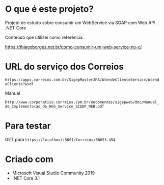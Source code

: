 # O que é este projeto?
Projeto de estudo sobre consumir um WebService via SOAP com Web API .NET Core

Conteúdo que utilizei como referência:

https://thiagoborges.net.br/como-consumir-um-web-service-no-c/

# URL do serviço dos Correios

`https://apps.correios.com.br/SigepMasterJPA/AtendeClienteService/AtendeCliente?wsdl`

Manual
 
`http://www.corporativo.correios.com.br/encomendas/sigepweb/doc/Manual_de_Implementacao_do_Web_Service_SIGEP_WEB.pdf`

# Para testar

GET para `https://localhost:5001/Correios/88053-454`

# Criado com

* Microsoft Visual Studio Community 2019
* .NET Core 3.1

